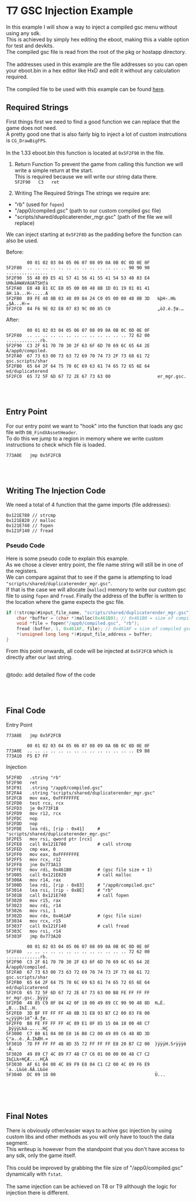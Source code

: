 # T7 GSC Injection Example

In this example I will show a way to inject a compiled gsc menu without using any sdk.<br>
This is achieved by simply hex editing the eboot, making this a viable option for test and devkits.<br>
The compiled gsc file is read from the root of the pkg or hostapp directory.<br><br>
The addresses used in this example are the file addresses so you can open your eboot.bin in a hex editor like HxD and edit it without any calculation required.
<br><br>
The compiled file to be used with this example can be found [here](https://github.com/DeathRGH/TX-GSC/blob/master/T7Files/compiled.gsc).


## Required Strings
First things first we need to find a good function we can replace that the game does not need.<br>
A pretty good one that is also fairly big to inject a lot of custom instrcutions is `CG_DrawBigFPS`.<br>
<br>
In the 1.33 eboot.bin this function is located at `0x5F2F90` in the file.

1. Return Function
To prevent the game from calling this function we will write a simple return at the start.<br>
This is required because we will write our string data there.<br>
`5F2F90   C3   ret`

2. Writing The Required Strings
The strings we require are:
- "rb" (used for `fopen`)
- "/app0/compiled.gsc" (path to our custom compiled gsc file)
- "scripts/shared/duplicaterender_mgr.gsc" (path of the file we will replace)

We can inject starting at `0x5F2F8D` as the padding before the function can also be used.

Before:
```
        00 01 02 03 04 05 06 07 08 09 0A 0B 0C 0D 0E 0F
5F2F80  .. .. .. .. .. .. .. .. .. .. .. .. .. 90 90 90   ................
5F2F90  55 48 89 E5 41 57 41 56 41 55 41 54 53 48 83 E4   UH‰åAWAVAUATSHƒä
5F2FA0  E0 48 81 EC E0 05 00 00 48 8B 1D 01 19 01 01 41   àH.ìà...H‹.....A
5F2FB0  89 FE 48 8B 03 48 89 84 24 C0 05 00 00 48 8B 3D   ‰þH‹.H‰„$À...H‹=
5F2FC0  84 F6 9E 02 E8 07 83 9C 00 85 C0                  „öž.è.ƒœ.…
```

After:
```
        00 01 02 03 04 05 06 07 08 09 0A 0B 0C 0D 0E 0F
5F2F80  .. .. .. .. .. .. .. .. .. .. .. .. .. 72 62 00   .............rb.
5F2F90  C3 2F 61 70 70 30 2F 63 6F 6D 70 69 6C 65 64 2E   Ã/app0/compiled.
5F2FA0  67 73 63 00 73 63 72 69 70 74 73 2F 73 68 61 72   gsc.scripts/shar
5F2FB0  65 64 2F 64 75 70 6C 69 63 61 74 65 72 65 6E 64   ed/duplicaterend
5F2FC0  65 72 5F 6D 67 72 2E 67 73 63 00                  er_mgr.gsc.
```

<br><br>

## Entry Point
For our entry point we want to "hook" into the function that loads any gsc file with `DB_FindXAssetHeader`.<br>
To do this we jump to a region in memory where we write custom instructions to check which file is loaded.

```
773A0E   jmp 0x5F2FCB
```

<br><br>

## Writing The Injection Code

We need a total of 4 function that the game imports (file addresses):
```
0x121E780 // strcmp
0x121E820 // malloc
0x121E740 // fopen
0x121F140 // fread
```

### Pseudo Code
Here is some pseudo code to explain this example.<br>
As we chose a clever entry point, the file name string will still be in one of the registers.<br>
We can compare against that to see if the game is attempting to load `"scripts/shared/duplicaterender_mgr.gsc"`.<br>
If that is the case we will allocate (`malloc`) memory to write our custom gsc file to using `fopen` and `fread`.
Finally the address of the buffer is written to the location where the game expects the gsc file.
```c
if (!strcmp(#input_file_name, "scripts/shared/duplicaterender_mgr.gsc")) {
    char *buffer = (char *)malloc(0x461B0); // 0x461B0 = size of compiled gsc file + 1
    void *file = fopen("/app0/compiled.gsc", "rb");
    fread (buffer, 1, 0x461AF, file); // 0x461AF = size of compiled gsc file
    *(unsigned long long *)#input_file_address = buffer;
}
```

From this point onwards, all code will be injected at `0x5F2FCB` which is directly after our last string.<br><br>



@todo: add detailed flow of the code



<br><br>

## Final Code
Entry Point
```
773A0E   jmp 0x5F2FCB
```
```
        00 01 02 03 04 05 06 07 08 09 0A 0B 0C 0D 0E 0F
773A0E  .. .. .. .. .. .. .. .. .. .. .. .. .. .. E9 B8
773A10  F5 E7 FF
```
Injection
```
5F2F8D   .string "rb"
5F2F90   ret
5F2F91   .string "/app0/compiled.gsc"
5F2FA4   .string "scripts/shared/duplicaterender_mgr.gsc"
5F2FCB   mov eax, 0xFFFFFFFE
5F2FD0   test rcx, rcx
5F2FD3   je 0x773F1B
5F2FD9   mov r12, rcx
5F2FDC   nop
5F2FDD   nop
5F2FDE   lea rdi, [rip - 0x41]     # "scripts/shared/duplicaterender_mgr.gsc"
5F2FE5   mov rsi, qword ptr [rcx]
5F2FE8   call 0x121E780            # call strcmp
5F2FED   cmp eax, 0
5F2FF0   mov eax, 0xFFFFFFFE
5F2FF5   mov rcx, r12
5F2FF8   jne 0x773A13
5F2FFE   mov rdi, 0x461B0          # (gsc file size + 1)
5F3005   call 0x121E820            # call malloc
5F300A   mov r14, rax
5F300D   lea rdi, [rip - 0x83]     # "/app0/compiled.gsc"
5F3014   lea rsi, [rip - 0x8E]     # "rb"
5F301B   call 0x121E740            # call fopen
5F3020   mov r15, rax
5F3023   mov rdi, r14
5F3026   mov rsi, 1
5F302D   mov rdx, 0x461AF          # (gsc file size)
5F3034   mov rcx, r15
5F3037   call 0x121F140            # call fread
5F303C   mov rsi, r14
5F303F   jmp 0x773A20
```
```
        00 01 02 03 04 05 06 07 08 09 0A 0B 0C 0D 0E 0F
5F2F80  .. .. .. .. .. .. .. .. .. .. .. .. .. 72 62 00  .............rb.
5F2F90  C3 2F 61 70 70 30 2F 63 6F 6D 70 69 6C 65 64 2E  Ã/app0/compiled.
5F2FA0  67 73 63 00 73 63 72 69 70 74 73 2F 73 68 61 72  gsc.scripts/shar
5F2FB0  65 64 2F 64 75 70 6C 69 63 61 74 65 72 65 6E 64  ed/duplicaterend
5F2FC0  65 72 5F 6D 67 72 2E 67 73 63 00 B8 FE FF FF FF  er_mgr.gsc.¸þÿÿÿ
5F2FD0  48 85 C9 0F 84 42 0F 18 00 49 89 CC 90 90 48 8D  H…É.„B...I‰Ì..H.
5F2FE0  3D BF FF FF FF 48 8B 31 E8 93 B7 C2 00 83 F8 00  =¿ÿÿÿH‹1è“·Â.ƒø.
5F2FF0  B8 FE FF FF FF 4C 89 E1 0F 85 15 0A 18 00 48 C7  ¸þÿÿÿL‰á.…....HÇ
5F3000  C7 B0 61 04 00 E8 16 B8 C2 00 49 89 C6 48 8D 3D  Ç°a..è.¸Â.I‰ÆH.=
5F3010  7D FF FF FF 48 8D 35 72 FF FF FF E8 20 B7 C2 00  }ÿÿÿH.5rÿÿÿè ·Â.
5F3020  49 89 C7 4C 89 F7 48 C7 C6 01 00 00 00 48 C7 C2  I‰ÇL‰÷HÇÆ....HÇÂ
5F3030  AF 61 04 00 4C 89 F9 E8 04 C1 C2 00 4C 89 F6 E9  ¯a..L‰ùè.ÁÂ.L‰öé
5F3040  DC 09 18 00                                      Ü...

```


<br><br><br>
## Final Notes
There is obviously other/easier ways to achive gsc injection by using custom libs and other methods as you will only have to touch the data segment.<br>
This writeup is however from the standpoint that you don't have access to any sdk, only the game itself.<br><br>
This could be improved by grabbing the file size of "/app0/compiled.gsc" dynamically with `fstat`.<br><br>
The same injection can be achieved on T8 or T9 allthough the logic for injection there is different.
